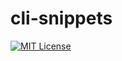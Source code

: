 
# cli-snippets

[![MIT License](http://img.shields.io/badge/license-MIT-blue.svg?style=flat)](https://github.com/da-moon/cli-snippets/blob/master/LICENSE)

